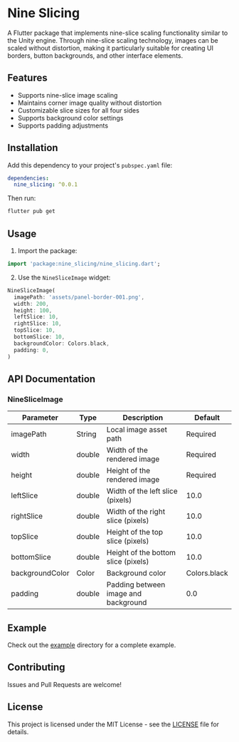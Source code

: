 # Nine Slicing

A Flutter package that implements nine-slice scaling functionality similar to the Unity engine. Through nine-slice scaling technology, images can be scaled without distortion, making it particularly suitable for creating UI borders, button backgrounds, and other interface elements.

## Features

- Supports nine-slice image scaling
- Maintains corner image quality without distortion
- Customizable slice sizes for all four sides
- Supports background color settings
- Supports padding adjustments

## Installation

Add this dependency to your project's `pubspec.yaml` file:

```yaml
dependencies:
  nine_slicing: ^0.0.1
```

Then run:

```bash
flutter pub get
```

## Usage

1. Import the package:

```dart
import 'package:nine_slicing/nine_slicing.dart';
```

2. Use the `NineSliceImage` widget:

```dart
NineSliceImage(
  imagePath: 'assets/panel-border-001.png',
  width: 200,
  height: 100,
  leftSlice: 10,
  rightSlice: 10,
  topSlice: 10,
  bottomSlice: 10,
  backgroundColor: Colors.black,
  padding: 0,
)
```

## API Documentation

### NineSliceImage

| Parameter | Type | Description | Default |
|------|------|------|--------|
| imagePath | String | Local image asset path | Required |
| width | double | Width of the rendered image | Required |
| height | double | Height of the rendered image | Required |
| leftSlice | double | Width of the left slice (pixels) | 10.0 |
| rightSlice | double | Width of the right slice (pixels) | 10.0 |
| topSlice | double | Height of the top slice (pixels) | 10.0 |
| bottomSlice | double | Height of the bottom slice (pixels) | 10.0 |
| backgroundColor | Color | Background color | Colors.black |
| padding | double | Padding between image and background | 0.0 |

## Example

Check out the [example](example) directory for a complete example.

## Contributing

Issues and Pull Requests are welcome!

## License

This project is licensed under the MIT License - see the [LICENSE](LICENSE) file for details.
